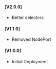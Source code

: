 #### [V2.0.0]
- Better selectors

#### [V1.1.0]
* Removed NodePort

#### [V1.0.0]
* Initial Deployment
